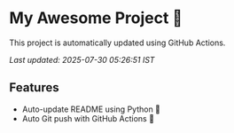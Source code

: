 # My Awesome Project 🚀

This project is automatically updated using GitHub Actions.

_Last updated: 2025-07-30 05:26:51 IST_

## Features
- Auto-update README using Python 🐍
- Auto Git push with GitHub Actions 🤖
